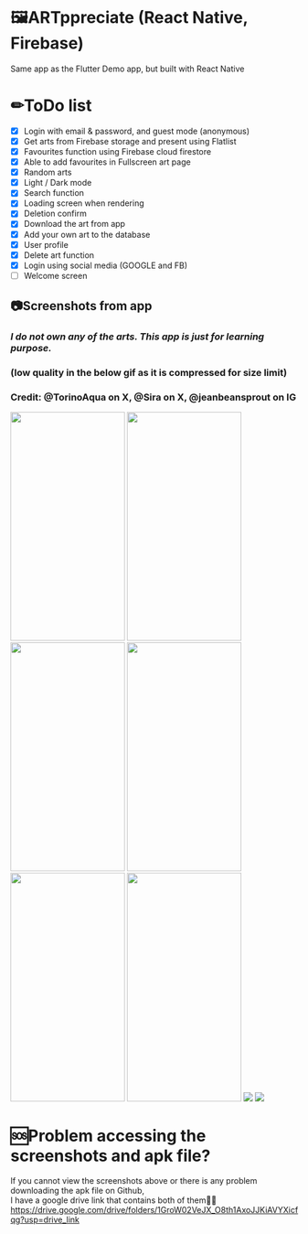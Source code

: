 # 🖼ARTppreciate (React Native, Firebase)
Same app as the Flutter Demo app, but built with React Native

# ✏ToDo list
- [x] Login with email & password, and guest mode (anonymous)
- [x] Get arts from Firebase storage and present using Flatlist
- [x] Favourites function using Firebase cloud firestore
- [x] Able to add favourites in Fullscreen art page
- [x] Random arts
- [x] Light / Dark mode
- [x] Search function
- [x] Loading screen when rendering
- [x] Deletion confirm
- [x] Download the art from app
- [x] Add your own art to the database
- [x] User profile
- [x] Delete art function
- [x] Login using social media (GOOGLE and FB)
- [ ] Welcome screen

## 📷Screenshots from app
### *I do not own any of the arts. This app is just for learning purpose.*
### (low quality in the below gif as it is compressed for size limit)
### Credit: @TorinoAqua on X, @Sira on X, @jeanbeansprout on IG
<img src="https://github.com/TYgen2/ReactNative-DemoApp-2.0/assets/93910466/4cdf4247-f915-4c90-a9f7-01d0555b5d14" width="200" height="400"/>
<img src="https://github.com/TYgen2/ReactNative-DemoApp-2.0/assets/93910466/74fb9b82-88b0-4d51-b4b5-a6fadf1964a9" width="200" height="400"/>
<img src="https://github.com/TYgen2/ReactNative-DemoApp/assets/93910466/897eb363-85db-47a9-9a7a-56ed55555dbf" width="200" height="400"/>
<img src="https://github.com/TYgen2/ReactNative-DemoApp-2.0/assets/93910466/19612bf2-730b-43ed-aa1f-ca87819532d0" width="200" height="400"/>
<img src="https://github.com/TYgen2/ReactNative-DemoApp-2.0/assets/93910466/c19925f4-7229-460a-a9de-17315d6ff4c3" width="200" height="400"/>
<img src="https://github.com/TYgen2/ReactNative-DemoApp-2.0/assets/93910466/8c214f2c-f0b0-4a27-b5f3-d187632fae15" width="200" height="400"/>
<img src="https://github.com/TYgen2/ReactNative-DemoApp/assets/93910466/2a3d1784-7204-438a-ba5b-25f287617576"/>
<img src="https://github.com/TYgen2/ReactNative-DemoApp-2.0/assets/93910466/ff1faa5e-6f88-40b2-afc4-1a1f9f4b5e6b"/>

# 🆘Problem accessing the screenshots and apk file?
If you cannot view the screenshots above or there is any problem downloading the apk file on Github,<br />I have a google drive link that contains both of them🔽🔽<br />
https://drive.google.com/drive/folders/1GroW02VeJX_O8th1AxoJJKiAVYXicfqg?usp=drive_link
